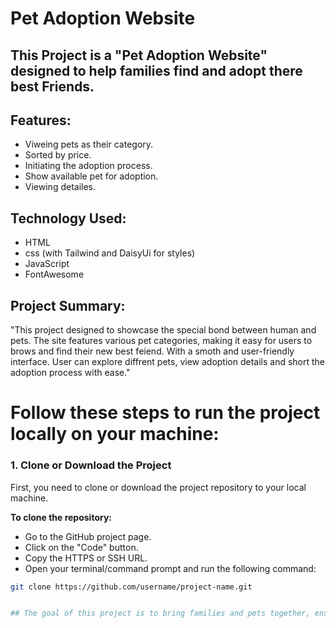 # Pet Adoption Website
## This Project is a "Pet Adoption Website" designed to help families find and adopt there best Friends.

## Features:
- Viweing pets as their category.
- Sorted by price.
- Initiating the adoption process.
- Show available pet for adoption.
- Viewing detailes.

## Technology Used:
- HTML
- css
   (with Tailwind and DaisyUi for styles)
- JavaScript
- FontAwesome

## Project Summary:
"This project designed to showcase the special bond between human and pets. The site features various pet categories, making it easy for users to brows and find their new best feiend. With a smoth and user-friendly interface. User can explore diffrent pets, view adoption details and short the adoption process with ease."

# Follow these steps to run the project locally on your machine:

### 1. Clone or Download the Project
First, you need to clone or download the project repository to your local machine.

**To clone the repository:**
- Go to the GitHub project page.
- Click on the "Code" button.
- Copy the HTTPS or SSH URL.
- Open your terminal/command prompt and run the following command:
```bash
git clone https://github.com/username/project-name.git


## The goal of this project is to bring families and pets together, ensuring a Happy and Friendly home for every Pet.
